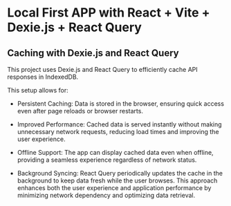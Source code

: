# Local First APP with React + Vite + Dexie.js + React Query

## Caching with Dexie.js and React Query
This project uses Dexie.js and React Query to efficiently cache API responses in IndexedDB. 

This setup allows for:

- Persistent Caching: Data is stored in the browser, ensuring quick access even after page reloads or browser restarts.

- Improved Performance: Cached data is served instantly without making unnecessary network requests, reducing load times and improving the user experience.

- Offline Support: The app can display cached data even when offline, providing a seamless experience regardless of network status.

- Background Syncing: React Query periodically updates the cache in the background to keep data fresh while the user browses.
This approach enhances both the user experience and application performance by minimizing network dependency and optimizing data retrieval.